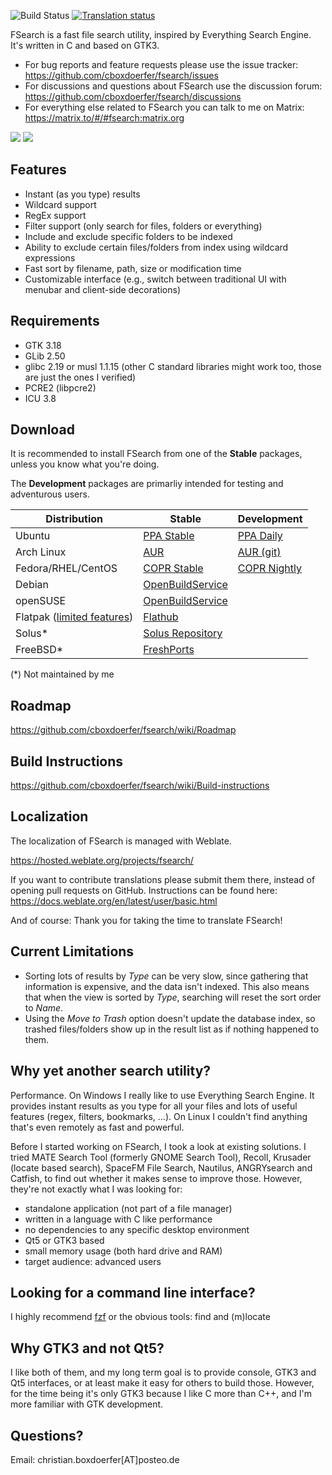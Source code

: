 ![Build Status](https://github.com/cboxdoerfer/fsearch/actions/workflows/build_test.yml/badge.svg)
[![Translation status](https://hosted.weblate.org/widgets/fsearch/-/svg-badge.svg)](https://hosted.weblate.org/engage/fsearch/?utm_source=widget)

FSearch is a fast file search utility, inspired by Everything Search Engine. It's written in C and based on GTK3.

* For bug reports and feature requests please use the issue tracker: <https://github.com/cboxdoerfer/fsearch/issues>
* For discussions and questions about FSearch use the discussion
  forum: <https://github.com/cboxdoerfer/fsearch/discussions>
* For everything else related to FSearch you can talk to me on Matrix: <https://matrix.to/#/#fsearch:matrix.org>

![](https://raw.githubusercontent.com/cboxdoerfer/fsearch/master/data/screenshots/02-main_window_menubar.png)
![](https://raw.githubusercontent.com/cboxdoerfer/fsearch/master/data/screenshots/01-main_window_headerbar.png)

## Features

- Instant (as you type) results
- Wildcard support
- RegEx support
- Filter support (only search for files, folders or everything)
- Include and exclude specific folders to be indexed
- Ability to exclude certain files/folders from index using wildcard expressions
- Fast sort by filename, path, size or modification time
- Customizable interface (e.g., switch between traditional UI with menubar and client-side decorations)

## Requirements

- GTK 3.18
- GLib 2.50
- glibc 2.19 or musl 1.1.15 (other C standard libraries might work too, those are just the ones I verified)
- PCRE2 (libpcre2)
- ICU 3.8

## Download

It is recommended to install FSearch from one of the **Stable** packages, unless you know what you're doing.

The **Development** packages are primarliy intended for testing and adventurous users.


| Distribution                                                                                          | Stable                                                                                                                     | Development                                                                            |
|-------------------------------------------------------------------------------------------------------|----------------------------------------------------------------------------------------------------------------------------|----------------------------------------------------------------------------------------|
| Ubuntu                                                                                                | [PPA Stable](https://launchpad.net/~christian-boxdoerfer/+archive/ubuntu/fsearch-stable)                                   | [PPA Daily](https://launchpad.net/~christian-boxdoerfer/+archive/ubuntu/fsearch-daily) |
| Arch Linux                                                                                            | [AUR](https://aur.archlinux.org/packages/fsearch/)                                                                         | [AUR (git)](https://aur.archlinux.org/packages/fsearch-git/)                           |
| Fedora/RHEL/CentOS                                                                                    | [COPR Stable](https://copr.fedorainfracloud.org/coprs/cboxdoerfer/fsearch/)                                                | [COPR Nightly](https://copr.fedorainfracloud.org/coprs/cboxdoerfer/fsearch_nightly/)   |
| Debian                                                                                                | [OpenBuildService](https://software.opensuse.org//download.html?project=home%3Acboxdoerfer&package=fsearch#manualDebian)   |                                                                                        |
| openSUSE                                                                                              | [OpenBuildService](https://software.opensuse.org//download.html?project=home%3Acboxdoerfer&package=fsearch#manualopenSUSE) |                                                                                        |
| Flatpak ([limited features](https://github.com/cboxdoerfer/fsearch/wiki/Flatpak-version-limitations)) | [Flathub](https://flathub.org/apps/details/io.github.cboxdoerfer.FSearch)                                                  |                                                                                        |
| Solus*                                                                                             | [Solus Repository](https://dev.getsol.us/source/fsearch/)                                                                  |                                                                                        |
| FreeBSD*                                                                                           | [FreshPorts](https://www.freshports.org/sysutils/fsearch)                                                                  |                                                                                        |

(*) Not maintained by me

## Roadmap

<https://github.com/cboxdoerfer/fsearch/wiki/Roadmap>

## Build Instructions

<https://github.com/cboxdoerfer/fsearch/wiki/Build-instructions>

## Localization

The localization of FSearch is managed with Weblate.

<https://hosted.weblate.org/projects/fsearch/>

If you want to contribute translations please submit them there, instead of opening pull requests on GitHub.
Instructions
can be found here:
<https://docs.weblate.org/en/latest/user/basic.html>

And of course: Thank you for taking the time to translate FSearch!

## Current Limitations

* Sorting lots of results by *Type* can be very slow, since gathering that information is expensive, and the data isn't
  indexed. This also means that when the view is sorted by *Type*, searching will reset the sort order to *Name*.
* Using the *Move to Trash* option doesn't update the database index, so trashed files/folders show up in the result
  list as if nothing happened to them.

## Why yet another search utility?

Performance. On Windows I really like to use Everything Search Engine. It provides instant results as you type for all
your files and lots of useful features (regex, filters, bookmarks, ...). On Linux I couldn't find anything that's even
remotely as fast and powerful.

Before I started working on FSearch, I took a look at existing solutions. I tried MATE Search Tool (formerly GNOME
Search Tool), Recoll, Krusader (locate based search), SpaceFM File Search, Nautilus, ANGRYsearch and Catfish, to find
out whether it makes sense to improve those. However, they're not exactly what I was looking for:

- standalone application (not part of a file manager)
- written in a language with C like performance
- no dependencies to any specific desktop environment
- Qt5 or GTK3 based
- small memory usage (both hard drive and RAM)
- target audience: advanced users

## Looking for a command line interface?

I highly recommend [fzf](https://github.com/junegunn/fzf) or the obvious tools: find and (m)locate

## Why GTK3 and not Qt5?

I like both of them, and my long term goal is to provide console, GTK3 and Qt5 interfaces, or at least make it easy for
others to build those. However, for the time being it's only GTK3 because I like C more than C++, and I'm more familiar
with GTK development.

## Questions?

Email: christian.boxdoerfer[AT]posteo.de
